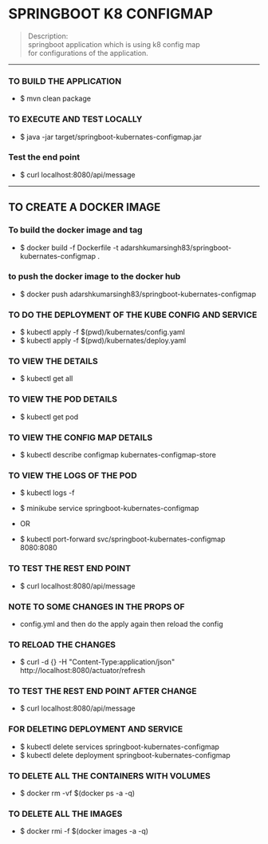 # SPRINGBOOT K8 CONFIGMAP 
> Description: \
> springboot application which is using k8 config map \
> for configurations of the application.

----

### TO BUILD THE APPLICATION
* $ mvn clean package

### TO EXECUTE AND TEST LOCALLY
* $ java -jar target/springboot-kubernates-configmap.jar

### Test the end point 
* $ curl localhost:8080/api/message

----

## TO CREATE A DOCKER IMAGE
### To build the docker image and tag
* $ docker build -f Dockerfile -t adarshkumarsingh83/springboot-kubernates-configmap .

### to push the docker image to the docker hub
* $ docker push adarshkumarsingh83/springboot-kubernates-configmap

### TO DO THE DEPLOYMENT OF THE KUBE CONFIG AND SERVICE
* $ kubectl apply -f $(pwd)/kubernates/config.yaml
* $ kubectl apply -f $(pwd)/kubernates/deploy.yaml


### TO VIEW THE DETAILS
* $ kubectl get all

### TO VIEW THE POD DETAILS
* $ kubectl get pod

### TO VIEW THE CONFIG MAP DETAILS
* $ kubectl describe configmap kubernates-configmap-store

### TO VIEW THE LOGS OF THE POD
* $ kubectl logs <pod-name> -f

* $ minikube service springboot-kubernates-configmap
* OR
* $ kubectl port-forward svc/springboot-kubernates-configmap 8080:8080

### TO TEST THE REST END POINT
* $ curl localhost:8080/api/message

### NOTE TO SOME CHANGES IN THE PROPS OF
* config.yml and then do the apply again then reload the config

### TO RELOAD THE CHANGES
* $ curl -d {} -H "Content-Type:application/json" http://localhost:8080/actuator/refresh

### TO TEST THE REST END POINT AFTER CHANGE
* $ curl localhost:8080/api/message

### FOR DELETING DEPLOYMENT AND SERVICE
* $ kubectl delete services springboot-kubernates-configmap
* $ kubectl delete deployment springboot-kubernates-configmap


### TO DELETE ALL THE CONTAINERS WITH VOLUMES
* $ docker rm -vf $(docker ps -a -q)

### TO DELETE ALL THE IMAGES
* $ docker rmi -f $(docker images -a -q)
